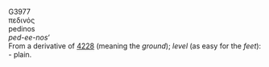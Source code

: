 <body>
  <p>G3977<br>  πεδινός  <br> pedinos  <br><i>ped-ee-nos‘ </i><br>From a derivative of <a href="g4228.htm">4228</a> (meaning the <i>ground</i>); <i>level</i> (as easy for the <i>feet</i>): - plain.<br></p>
 </body>